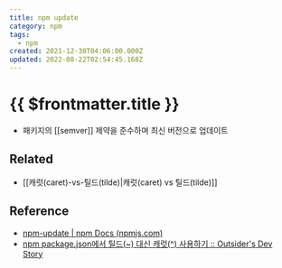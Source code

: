 ```yaml
---
title: npm update
category: npm
tags:
  - npm
created: 2021-12-30T04:06:00.000Z
updated: 2022-08-22T02:54:45.168Z
---
```


# {{ $frontmatter.title }}

- 패키지의 [[semver]] 제약을 준수하며 최신 버전으로 업데이트

## Related

- [[캐럿(caret)-vs-틸드(tilde)|캐럿(caret) vs 틸드(tilde)]]

## Reference

- [npm-update | npm Docs (npmjs.com)](https://docs.npmjs.com/cli/v8/commands/npm-update/)
- [npm package.json에서 틸드(~) 대신 캐럿(^) 사용하기 :: Outsider's Dev Story](https://blog.outsider.ne.kr/1041)
